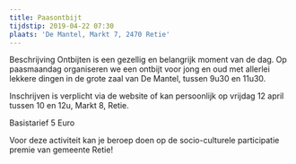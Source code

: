 ```yaml
---
title: Paasontbijt
tijdstip: 2019-04-22 07:30
plaats: 'De Mantel, Markt 7, 2470 Retie'
---
```

Beschrijving Ontbijten is een gezellig en belangrijk moment van de dag. Op paasmaandag organiseren we een ontbijt voor jong en oud met allerlei lekkere dingen in de grote zaal van De Mantel, tussen 9u30 en 11u30.

Inschrijven is verplicht via de website of kan persoonlijk op vrijdag 12 april tussen 10 en 12u, Markt 8, Retie.

Basistarief 5 Euro

Voor deze activiteit kan je beroep doen op de socio-culturele participatie premie van gemeente Retie!
